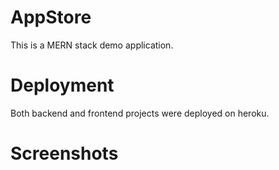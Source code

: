 # AppStore

This is a MERN stack demo application.


# Deployment

Both backend and frontend projects were deployed on heroku.

# Screenshots
